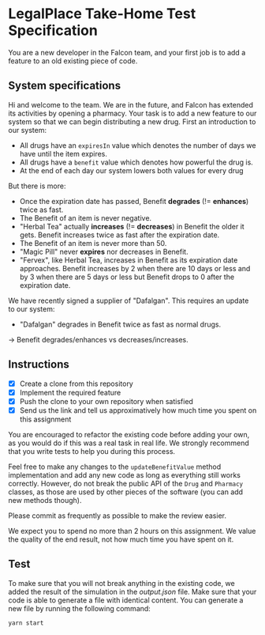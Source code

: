# LegalPlace Take-Home Test Specification

You are a new developer in the Falcon team, and your first job is to add a
 feature to an old existing piece of code.

## System specifications

Hi and welcome to the team. We are in the future, and Falcon has extended its
 activities by opening a pharmacy. Your task is to add a new feature to our
 system so that we can begin distributing a new drug. First an introduction to
 our system:

- All drugs have an `expiresIn` value which denotes the number of days we have
 until the item expires.
- All drugs have a `benefit` value which denotes how powerful the drug is.
- At the end of each day our system lowers both values for every drug

But there is more:

- Once the expiration date has passed, Benefit **degrades** (!= **enhances**)
 twice as fast.
- The Benefit of an item is never negative.
- "Herbal Tea" actually **increases** (!= **decreases**) in Benefit the older it
 gets. Benefit increases twice as fast after the expiration date.
- The Benefit of an item is never more than 50.
- "Magic Pill" never **expires** nor decreases in Benefit.
- "Fervex", like Herbal Tea, increases in Benefit as its expiration date
 approaches. Benefit increases by 2 when there are 10 days or less and by 3 when
 there are 5 days or less but Benefit drops to 0 after the expiration date.

We have recently signed a supplier of "Dafalgan". This requires an update to our
 system:

- "Dafalgan" degrades in Benefit twice as fast as normal drugs.

-> Benefit degrades/enhances vs decreases/increases.

## Instructions

- [X] Create a clone from this repository
- [X] Implement the required feature
- [X] Push the clone to your own repository when satisfied
- [X] Send us the link and tell us approximatively how much time you spent on
 this assignment

You are encouraged to refactor the existing code before adding your own, as you
 would do if this was a real task in real life. We strongly recommend that you
 write tests to help you during this process.

Feel free to make any changes to the `updateBenefitValue` method implementation
 and add any new code as long as everything still works correctly. However, do
 not break the public API of the `Drug` and `Pharmacy` classes, as those are
 used by other pieces of the software (you can add new methods though).

Please commit as frequently as possible to make the review easier.

We expect you to spend no more than 2 hours on this assignment. We value the
 quality of the end result, not how much time you have spent on it.

## Test

To make sure that you will not break anything in the existing code, we added the
 result of the simulation in the _output.json_ file. Make sure that your code is
 able to generate a file with identical content. You can generate a new file by
 running the following command:

```sh
yarn start
```
